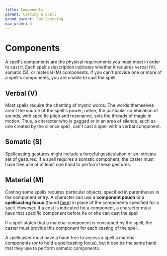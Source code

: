 ```yaml
---
title: Components
parent: Casting a Spell
grand_parent: Spellcasting
nav_order: 3
---
```


# Components
A spell's components are the physical requirements you must meet in order to cast it. Each spell's description indicates whether it requires verbal (V), somatic (S), or material (M) components. If you can't provide one or more of a spell's components, you are unable to cast the spell.

## Verbal (V)
Most spells require the chanting of mystic words. The words themselves aren't the source of the spell's power; rather, the particular combination of sounds, with specific pitch and resonance, sets the threads of magic in motion. Thus, a character who is gagged or in an area of silence, such as one created by the silence spell, can't cast a spell with a verbal component.

## Somatic (S)
Spellcasting gestures might include a forceful gesticulation or an intricate set of gestures. If a spell requires a somatic component, the caster must have free use of at least one hand to perform these gestures.

## Material (M)
Casting some spells requires particular objects, specified in parentheses in the component entry. A character can use a **component pouch** or a **spellcasting focus** (found [here](https://stormchaserroleplaying.com/stormchaserRPG/Equipment/AdventuringGear/AdventuringGearTable/)) in place of the components specified for a spell. However, if a cost is indicated for a component, a character must have that specific component before he or she can cast the spell.

If a spell states that a material component is consumed by the spell, the caster must provide this component for each casting of the spell.

A spellcaster must have a hand free to access a spell's material components (or to hold a spellcasting focus), but it can be the same hand that they use to perform somatic components.
